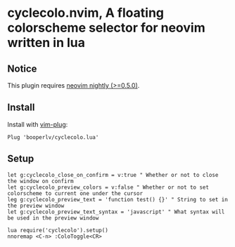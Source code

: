 # cyclecolo.nvim, A floating colorscheme selector for neovim written in lua



## Notice
This plugin requires [neovim nightly (>=0.5.0)](https://github.com/neovim/neovim/wiki/Installing-Neovim).

## Install

Install with [vim-plug](https://github.com/junegunn/vim-plug):
```vim
Plug 'booperlv/cyclecolo.lua'
```

## Setup

```vim
let g:cyclecolo_close_on_confirm = v:true " Whether or not to close the window on confirm
let g:cyclecolo_preview_colors = v:false " Whether or not to set colorscheme to current one under the cursor
leg g:cyclecolo_preview_text = 'function test() {}' " String to set in the preview window 
let g:cyclecolo_preview_text_syntax = 'javascript' " What syntax will be used in the preview window

lua require('cyclecolo').setup()
nnoremap <C-n> :ColoToggle<CR>
```
